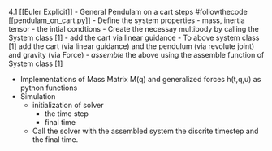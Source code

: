 4.1 [[Euler Explicit]]
			- General Pendulam on a cart steps #followthecode [[pendulam_on_cart.py]]
				- Define the system properties 
					- mass, inertia tensor 
					- the intial condtions 
				- Create the necessay multibody by calling the System class [1]
				- add the cart via linear guidance 
				- To above system class [1] add the cart (via linear guidance) and the pendulum (via revolute joint) and gravity (via Force)
				- _assemble_ the above using the assemble function of System class [1]
 - Implementations of Mass Matrix M(q) and generalized forces h(t,q,u) as python functions  
- Simulation 
	- initialization of solver
		- the time step 
		- final time 
	- Call the solver with the assembled system the discrite timestep and the final time. 